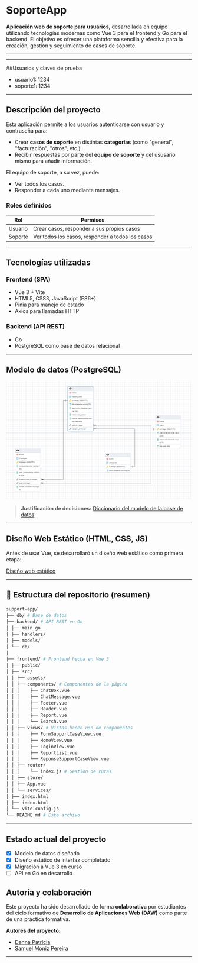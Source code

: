 # SoporteApp

**Aplicación web de soporte para usuarios**, desarrollada en equipo utilizando tecnologías modernas como Vue 3 para el frontend y Go para el backend. El objetivo es ofrecer una plataforma sencilla y efectiva para la creación, gestión y seguimiento de casos de soporte.

---

---
##Usuarios y claves de prueba
- usuario1: 1234
- soporte1: 1234

---

## Descripción del proyecto

Esta aplicación permite a los usuarios autenticarse con usuario y contraseña para:

- Crear **casos de soporte** en distintas **categorías** (como "general", "facturación", "otros", etc.).
- Recibir respuestas por parte del **equipo de soporte** y del ususario mismo para añadir información.

El equipo de soporte, a su vez, puede:

- Ver todos los casos.
- Responder a cada uno mediante mensajes.

### Roles definidos

| Rol     | Permisos |
|---------|----------|
| Usuario | Crear casos, responder a sus propios casos |
| Soporte | Ver todos los casos, responder a todos los casos |

---

##  Tecnologías utilizadas

### Frontend (SPA)
-  Vue 3 + Vite
-  HTML5, CSS3, JavaScript (ES6+)
-  Pinia para manejo de estado
-  Axios para llamadas HTTP

### Backend (API REST)
-  Go
-  PostgreSQL como base de datos relacional

---

##  Modelo de datos (PostgreSQL)

[![Modelo de base de datos](img/modeloBBDD.png)](ModeloBBDD)


> **Justificación de decisiones:**
[Diccionario del modelo de la base de datos](https://gitea.dev.loadfront.net/SamuelMoniz/Soporte-Tecnico-Diseno-Model/src/branch/main/Diccionario-de-datos.pdf)


---

## Diseño Web Estático (HTML, CSS, JS)

Antes de usar Vue, se desarrollaró un diseño web estático como primera etapa:

[Diseño web estático](https://gitea.dev.loadfront.net/SamuelMoniz/Soporte-Tecnico-Diseno-Model)

---

## 📂 Estructura del repositorio (resumen)

``` bash
support-app/
├── db/ # Base de datos
├── backend/ # API REST en Go
│ ├── main.go
│ ├── handlers/
│ ├── models/
│ └── db/
│
├── frontend/ # Frontend hecha en Vue 3
│ ├── public/
│ ├── src/
│ │ ├── assets/
│ │ ├── components/ # Componentes de la página
│ │ │    ├── ChatBox.vue
│ │ │    ├── ChatMessage.vue   
│ │ │    ├── Footer.vue   
│ │ │    ├── Header.vue   
│ │ │    ├── Report.vue   
│ │ │    └── Search.vue   
│ │ ├── views/ # Vistas hacen uso de componentes
│ │ │    ├── FormSupportCaseView.vue
│ │ │    ├── HomeView.vue   
│ │ │    ├── LoginView.vue   
│ │ │    ├── ReportList.vue   
│ │ │    └── ReponseSupportCaseView.vue   
│ │ ├── router/ 
│ │ │    └── index.js # Gestion de rutas
│ │ ├── store/
│ │ ├── App.vue
│ │ └── services/
│ ├── index.html
│ ├── index.html
│ └── vite.config.js
└── README.md # Este archivo
```

---

##  Estado actual del proyecto

- [x] Modelo de datos diseñado
- [x] Diseño estático de interfaz completado
- [x] Migración a Vue 3 en curso
- [ ] API en Go en desarrollo

## Autoría y colaboración

Este proyecto ha sido desarrollado de forma **colaborativa** por estudiantes del ciclo formativo de **Desarrollo de Aplicaciones Web (DAW)** como parte de una práctica formativa.


**Autores del proyecto:**
- [Danna Patricia](https://github.com/DannaPatricia)
- [Samuel Moniz Pereira](https://github.com/sam324sam)

---

